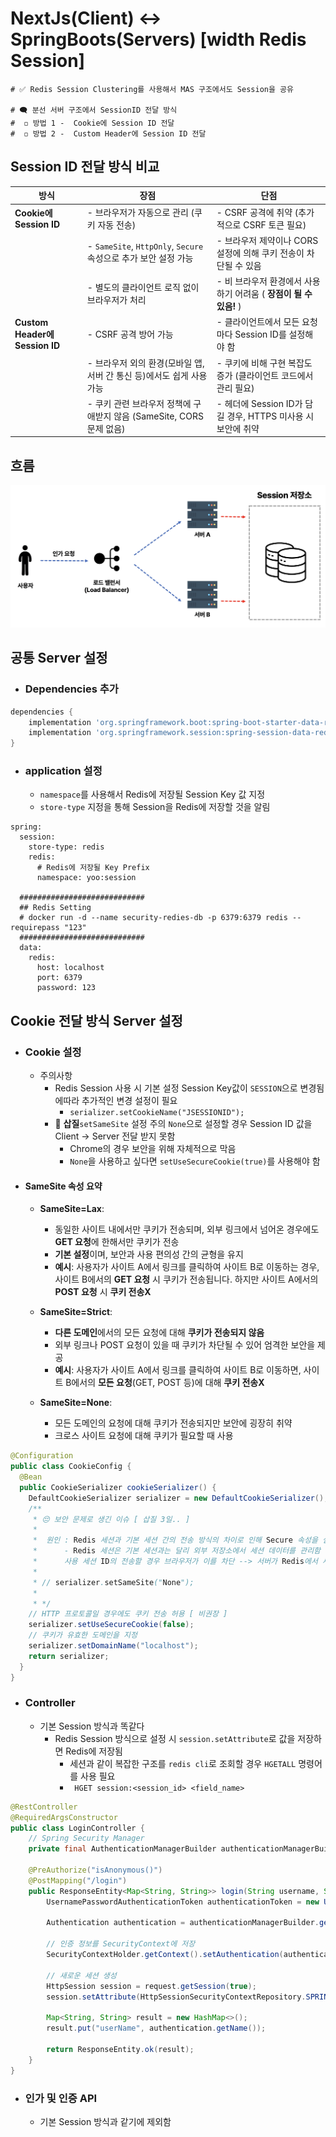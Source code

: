 # NextJs(Client) <-> SpringBoots(Servers)   [width Redis Session]

```properties
# ✅ Redis Session Clustering를 사용해서 MAS 구조에서도 Session을 공유

# 🗨 분선 서버 구조에서 SessionID 전달 방식
#  ◽ 방법 1 -  Cookie에 Session ID 전달
#  ◽ 방법 2 -  Custom Header에 Session ID 전달
```

## Session ID 전달 방식 비교

| **방식**                     | **장점**                                                                                      | **단점**                                                   |
|------------------------------|-----------------------------------------------------------------------------------------------|----------------------------------------------------------|
| **Cookie에 Session ID**         | - 브라우저가 자동으로 관리 (쿠키 자동 전송)                                                   | - CSRF 공격에 취약 (추가적으로 CSRF 토큰 필요)                         |
|                              | - `SameSite`, `HttpOnly`, `Secure` 속성으로 추가 보안 설정 가능                                | - 브라우저 제약이나 CORS 설정에 의해 쿠키 전송이 차단될 수 있음                  |
|                              | - 별도의 클라이언트 로직 없이 브라우저가 처리                                                 | - 비 브라우저 환경에서 사용하기 어려움 ( **장점이 될 수 있음!** )               |
| **Custom Header에 Session ID**| - CSRF 공격 방어 가능                                       | - 클라이언트에서 모든 요청마다 Session ID를 설정해야 함     |
|                              | - 브라우저 외의 환경(모바일 앱, 서버 간 통신 등)에서도 쉽게 사용 가능                           | - 쿠키에 비해 구현 복잡도 증가 (클라이언트 코드에서 관리 필요)                    |
|                              | - 쿠키 관련 브라우저 정책에 구애받지 않음 (SameSite, CORS 문제 없음)                          | - 헤더에 Session ID가 담길 경우, HTTPS 미사용 시 보안에 취약  |


## 흐름

![alt text](image.png)


## 공통 Server 설정

- ### Dependencies 추가
```groovy
dependencies {
	implementation 'org.springframework.boot:spring-boot-starter-data-redis'
	implementation 'org.springframework.session:spring-session-data-redis'
}
```

- ### application 설정
  - `namespace`를 사용해서 Redis에 저장될 Session Key 값 지정
  - `store-type` 지정을 통해 Session을 Redis에 저장할 것을 알림
```properties
spring:
  session:
    store-type: redis
    redis:
      # Redis에 저장될 Key Prefix
      namespace: yoo:session

  ############################
  ## Redis Setting
  # docker run -d --name security-redies-db -p 6379:6379 redis --requirepass "123"
  ############################
  data:
    redis:
      host: localhost
      port: 6379
      password: 123
```

## **Cookie 전달 방식** Server 설정

- ### Cookie 설정
  - 주의사항
    - Redis Session 사용 시 기본 설정 Session Key값이 `SESSION`으로 변경됨에따라 추가적인 변경 설정이 필요
      - `serializer.setCookieName("JSESSIONID");`
    - 🛑 **삽질**`setSameSite` 설정 주의 `None`으로 설정할 경우 Session ID 값을 Client -> Server 전달 받지 못함
      - Chrome의 경우 보안을 위해  자체적으로 막음
      - `None`을 사용하고 싶다면 `setUseSecureCookie(true)`를 사용해야 함
      
- #### SameSite 속성 요약

  - **SameSite=Lax**:
    - 동일한 사이트 내에서만 쿠키가 전송되며, 외부 링크에서 넘어온 경우에도 **GET 요청**에 한해서만 쿠키가 전송
    - **기본 설정**이며, 보안과 사용 편의성 간의 균형을 유지
    - **예시**: 사용자가 사이트 A에서 링크를 클릭하여 사이트 B로 이동하는 경우, 사이트 B에서의 **GET 요청** 시 쿠키가 전송됩니다. 하지만 사이트 A에서의 **POST 요청** 시 **쿠키 전송X**

  - **SameSite=Strict**:
    - **다른 도메인**에서의 모든 요청에 대해 **쿠키가 전송되지 않음**
    - 외부 링크나 POST 요청이 있을 때 쿠키가 차단될 수 있어 엄격한 보안을 제공
    - **예시**: 사용자가 사이트 A에서 링크를 클릭하여 사이트 B로 이동하면, 사이트 B에서의 **모든 요청**(GET, POST 등)에 대해 **쿠키 전송X**

  - **SameSite=None**:
    - 모든 도메인의 요청에 대해 쿠키가 전송되지만 보안에 굉장히 취약
    - 크로스 사이트 요청에 대해 쿠키가 필요할 때 사용
```java
@Configuration
public class CookieConfig {
  @Bean
  public CookieSerializer cookieSerializer() {
    DefaultCookieSerializer serializer = new DefaultCookieSerializer();
    /**
     * 😔 보안 문제로 생긴 이슈 [ 삽질 3일.. ]
     *
     *  원인 : Redis 세션과 기본 세션 간의 전송 방식의 차이로 인해 Secure 속성을 설정하지 않은 경우 쿠키가 자동으로 전달이 막힘
     *      - Redis 세션은 기본 세션과는 달리 외부 저장소에서 세션 데이터를 관리함 따라서 안전하지 않은 설정을 통해 쿠키를 
     *      사용 세션 ID의 전송할 경우 브라우저가 이를 차단 --> 서버가 Redis에서 세션을 조회할 수 없게 됨
     *
     * // serializer.setSameSite("None");
     *
     * */
    // HTTP 프로토콜일 경우에도 쿠키 전송 허용 [ 비권장 ]
    serializer.setUseSecureCookie(false);
    // 쿠키가 유효한 도메인을 지정
    serializer.setDomainName("localhost");
    return serializer;
  }
}
```

- ### Controller
  - 기본 Session 방식과 똑같다 
    - Redis Session 방식으로 설정 시 `session.setAttribute`로 값을 저장하면 Redis에 저장됨
      -  세션과 같이 복잡한 구조를 `redis cli`로 조회할 경우 `HGETALL` 명령어를 사용 필요
        - ` HGET session:<session_id> <field_name>`
      
```java
@RestController
@RequiredArgsConstructor
public class LoginController {
    // Spring Security Manager
    private final AuthenticationManagerBuilder authenticationManagerBuilder;

    @PreAuthorize("isAnonymous()")
    @PostMapping("/login")
    public ResponseEntity<Map<String, String>> login(String username, String password, HttpServletRequest request) {
        UsernamePasswordAuthenticationToken authenticationToken = new UsernamePasswordAuthenticationToken(username, password);

        Authentication authentication = authenticationManagerBuilder.getObject().authenticate(authenticationToken);

        // 인증 정보를 SecurityContext에 저장
        SecurityContextHolder.getContext().setAuthentication(authentication);

        // 새로운 세션 생성
        HttpSession session = request.getSession(true);
        session.setAttribute(HttpSessionSecurityContextRepository.SPRING_SECURITY_CONTEXT_KEY, SecurityContextHolder.getContext());

        Map<String, String> result = new HashMap<>();
        result.put("userName", authentication.getName());

        return ResponseEntity.ok(result);
    }
}
```

- ### 인가 및 인증 API
  - 기본 Session 방식과 같기에 제외함
